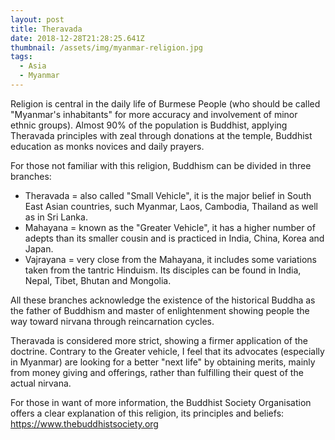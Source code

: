 ```yaml
---
layout: post
title: Theravada
date: 2018-12-28T21:28:25.641Z
thumbnail: /assets/img/myanmar-religion.jpg
tags:
  - Asia
  - Myanmar
---
```

Religion is central in the daily life of Burmese People (who should be called "Myanmar's inhabitants" for more accuracy and involvement of minor ethnic groups). Almost 90% of the population is Buddhist, applying Theravada principles with zeal through donations at the temple, Buddhist education as monks novices and daily prayers.

For those not familiar with this religion, Buddhism can be divided in three branches:

* Theravada = also called "Small Vehicle", it is the major belief in South East Asian countries, such Myanmar, Laos, Cambodia, Thailand as well as in Sri Lanka.
* Mahayana = known as the "Greater Vehicle", it has a higher number of adepts than its smaller cousin and is practiced in India, China, Korea and Japan.
* Vajrayana = very close from the Mahayana, it includes some variations taken from the tantric Hinduism. Its disciples can be found in India, Nepal, Tibet, Bhutan and Mongolia.

All these branches acknowledge the existence of the historical Buddha as the father of Buddhism and master of enlightenment showing people the way toward nirvana through reincarnation cycles.

Theravada is considered more strict, showing a firmer application of the doctrine. Contrary to the Greater vehicle, I feel that its advocates (especially in Myanmar) are looking for a better "next life" by obtaining merits, mainly from money giving and offerings, rather than fulfilling their quest of the actual nirvana.

For those in want of more information, the Buddhist Society Organisation offers a clear explanation of this religion, its principles and beliefs: <https://www.thebuddhistsociety.org>
